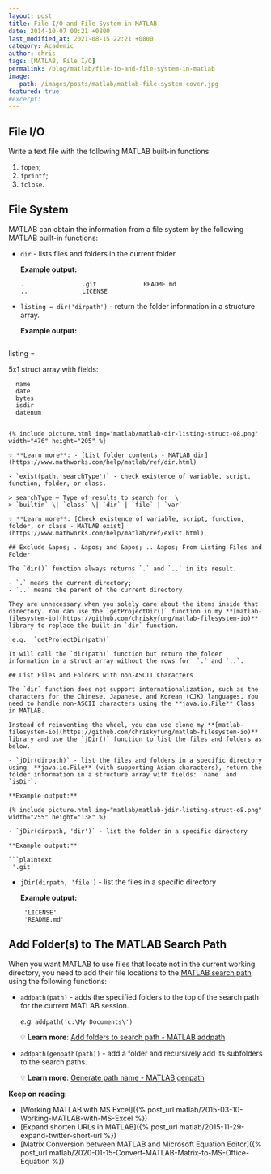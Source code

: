 ```yaml
---
layout: post
title: File I/O and File System in MATLAB
date: 2014-10-07 00:21 +0800
last_modified_at: 2021-08-15 22:21 +0800
category: Academic
author: chris
tags: [MATLAB, File I/O]
permalink: /blog/matlab/file-io-and-file-system-in-matlab
image: 
   path: /images/posts/matlab/matlab-file-system-cover.jpg
featured: true
#excerpt: 
---
```


## File I/O

Write a text file with the following MATLAB built-in functions:

1. `fopen`;
2. `fprintf`;
3. `fclose`.

## File System

MATLAB can obtain the information from a file system by the following MATLAB built-in functions:

- `dir` - lists files and folders in the current folder.

   **Example output:**

   ```plaintext
   .                .git             README.md
   ..               LICENSE
   ```

- `listing = dir('dirpath')` - return the folder information in a structure array.

   **Example output:**

   ```matlab
listing = 
   
   5x1 struct array with fields:
      
      name
      date
      bytes
      isdir
      datenum
   ```

   {% include picture.html img="matlab/matlab-dir-listing-struct-o8.png" width="476" height="205" %}

   💡 **Learn more**: - [List folder contents - MATLAB dir](https://www.mathworks.com/help/matlab/ref/dir.html)

- `exist(path,'searchType')` - check existence of variable, script, function, folder, or class.

   > searchType — Type of results to search for  \
   > `builtin` \| `class` \| `dir` | `file` | `var`

   💡 **Learn more**: [Check existence of variable, script, function, folder, or class - MATLAB exist](https://www.mathworks.com/help/matlab/ref/exist.html)

## Exclude &apos; . &apos; and &apos; .. &apos; From Listing Files and Folder

The `dir()` function always returns `.` and `..` in its result.

- `.` means the current directory;
- `..` means the parent of the current directory.

They are unnecessary when you solely care about the items inside that directory. You can use the `getProjectDir()` function in my **[matlab-filesystem-io](https://github.com/chriskyfung/matlab-filesystem-io)** library to replace the built-in `dir` function.

_e.g._ `getProjectDir(path)`

 It will call the `dir(path)` function but return the folder information in a struct array without the rows for  `.` and `..`.

## List Files and Folders with non-ASCII Characters

The `dir` function does not support internationalization, such as the characters for the Chinese, Japanese, and Korean (CJK) languages. You need to handle non-ASCII characters using the **java.io.File** Class in MATLAB.

Instead of reinventing the wheel, you can use clone my **[matlab-filesystem-io](https://github.com/chriskyfung/matlab-filesystem-io)** library and use the `jDir()` function to list the files and folders as below.

- `jDir(dirpath)` - list the files and folders in a specific directory using  **java.io.File** (with supporting Asian characters), return the folder information in a structure array with fields: `name` and `isDir`.

   **Example output:**

   {% include picture.html img="matlab/matlab-jdir-listing-struct-o8.png" width="255" height="138" %}

- `jDir(dirpath, 'dir')` - list the folder in a specific directory

   **Example output:**

   ```plaintext
    '.git'
   ```

- `jDir(dirpath, 'file')` - list the files in a specific directory

   **Example output:**

   ```plaintext
    'LICENSE'
    'README.md'
   ```

## Add Folder(s) to The MATLAB Search Path

When you want MATLAB to use files that locate not in the current working directory, you need to add their file locations to the [MATLAB search path](https://www.mathworks.com/help/matlab/matlab_env/what-is-the-matlab-search-path.html) using the following functions:

- `addpath(path)` - adds the specified folders to the top of the search path for the current MATLAB session.

   _e.g._ `addpath('c:\My Documents\')`

   💡 **Learn more**: [Add folders to search path - MATLAB addpath](https://www.mathworks.com/help/matlab/ref/addpath.html)

- `addpath(genpath(path))` - add a folder and recursively add its subfolders to the search paths.

   💡 **Learn more**: [Generate path name - MATLAB genpath](https://www.mathworks.com/help/matlab/ref/genpath.html)

**Keep on reading**:

- [Working MATLAB with MS Excel]({% post_url matlab/2015-03-10-Working-MATLAB-with-MS-Excel %})
- [Expand shorten URLs in MATLAB]({% post_url matlab/2015-11-29-expand-twitter-short-url %})
- [Matrix Conversion between MATLAB and Microsoft Equation Editor]({% post_url matlab/2020-01-15-Convert-MATLAB-Matrix-to-MS-Office-Equation %})